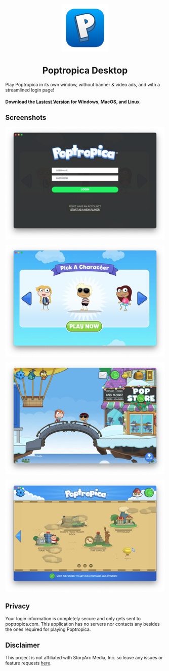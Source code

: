 <p align="center">
  <img src="build/icon.png" width="150" title="Logo">
</p>
<h1 align="center">Poptropica Desktop</h1>

Play Poptropica in its own window, without banner & video ads, and with a streamlined login page!

#### Download the [Lastest Version](https://github.com/venashial/Poptropica-Desktop/releases/latest) for Windows, MacOS, and Linux
   
## Screenshots
![Login](screenshots/login.png)

![Create Character](screenshots/new%20character.png)

![Playing](screenshots/gameplay1.png)

![Map](screenshots/gameplay2.png)

## Privacy
Your login information is completely secure and only gets sent to poptropica.com. This application has no servers nor contacts any besides the ones required for playing Poptropica.

## Disclaimer
This project is not affiliated with StoryArc Media, Inc. so leave any issues or feature requests [here](https://github.com/venashial/Poptropica-Desktop/issues).
